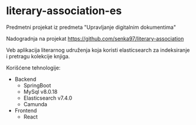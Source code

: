 # literary-association-es

Predmetni projekat iz predmeta "Upravljanje digitalnim dokumentima"

Nadogradnja na projekat https://github.com/senka97/literary-association

Veb aplikacija literarnog udruženja koja koristi elasticsearch za indeksiranje i pretragu kolekcije knjiga.

Korišćene tehnologije: 

  - Backend
     * SpringBoot
     * MySql v8.0.18
     * Elasticsearch v7.4.0
     * Camunda
  - Frontend
    * React
